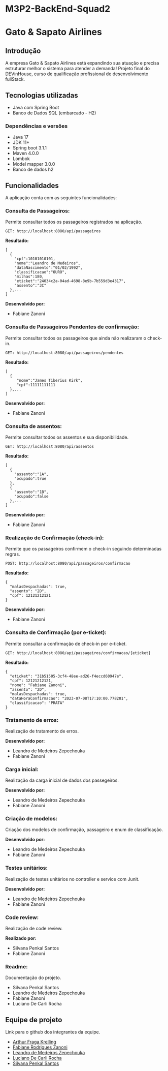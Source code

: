 # M3P2-BackEnd-Squad2

# Gato & Sapato Airlines 

## Introdução

A empresa Gato & Sapato Airlines está expandindo sua atuação e precisa estruturar melhor o sistema para atender a demanda! 
Projeto final do DEVinHouse, curso de qualificação profissional de desenvolvimento fullStack.

## Tecnologias utilizadas

- Java com Spring Boot
- Banco de Dados SQL (embarcado - H2)

### Dependências e versões

- Java 17
- JDK 11+
- Spring boot 3.1.1
- Maven 4.0.0
- Lombok
- Model mapper 3.0.0
- Banco de dados h2

## Funcionalidades

A aplicação conta com as seguintes funcionalidades:

### Consulta de Passageiros: 

Permite consultar todos os passageiros registrados na aplicação.

```
GET: http://localhost:8080/api/passageiros
```
**Resultado:**
```
[
  {
    "cpf":10101010101,
    "nome":"Leandro de Medeiros",
    "dataNascimento":"01/02/1992",
    "classificacao":"OURO",
    "milhas":180,
    "eticket":"24034c2a-04ad-4698-8e9b-7b559d3e4317",
    "assento":"3C"
  },...
]
```

**Desenvolvido por:**

- Fabiane Zanoni

### Consulta de Passageiros Pendentes de confirmação: 

Permite consultar todos os passageiros que ainda não realizaram o check-in.

```
GET: http://localhost:8080/api/passageiros/pendentes
```
**Resultado:**
```
[
  {
     "nome":"James Tiberius Kirk",
     "cpf":11111111111
  },...
]
```

**Desenvolvido por:**

- Fabiane Zanoni

### Consulta de assentos:

Permite consultar todos os assentos e sua disponibilidade.

```
GET: http://localhost:8080/api/assentos
```
**Resultado:**
```
[
  {
    "assento":"1A",
    "ocupado":true
  },
  {
    "assento":"1B",
    "ocupado":false
  },...
]
```

**Desenvolvido por:**

- Fabiane Zanoni

### Realização de Confirmação (check-in): 

Permite que os passageiros confirmem o check-in seguindo determinadas regras.

```
POST: http://localhost:8080/api/passageiros/confirmacao
```
**Resultado:**
```
{
  "malasDespachadas": true,
  "assento": "2D",
  "cpf": 12121212121
}
```

**Desenvolvido por:**

- Fabiane Zanoni

### Consulta de Confirmação (por e-ticket): 

Permite consultar a confirmação de check-in por e-ticket.

```
GET: http://localhost:8080/api/passageiros/confirmacao/{eticket}
```
**Resultado:**
```
{
  "eticket": "31b51505-3cf4-48ee-ad26-f4eccd60947e",
  "cpf": 12121212121,
  "nome": "Fabiane Zanoni",
  "assento": "2D",
  "malasDespachadas": true,
  "dataHoraConfirmacao": "2023-07-08T17:10:00.778201",
  "classificacao": "PRATA"
}
```

### Tratamento de erros:

Realização de tratamento de erros.

**Desenvolvido por:**

- Leandro de Medeiros Zepechouka
- Fabiane Zanoni

### Carga inicial:

Realização da carga inicial de dados dos passegeiros.

**Desenvolvido por:**

- Leandro de Medeiros Zepechouka
- Fabiane Zanoni

### Criação de modelos:

Criação dos modelos de confirmação, passageiro e enum de classificação.

**Desenvolvido por:**

- Leandro de Medeiros Zepechouka
- Fabiane Zanoni

### Testes unitários:

Realização de testes unitários no controller e service com Junit.

**Desenvolvido por:**

- Leandro de Medeiros Zepechouka
- Fabiane Zanoni

### Code review:

Realização de code review.

**Realizado por:**

- Silvana Penkal Santos
- Fabiane Zanoni

### Readme:

Documentação do projeto.

- Silvana Penkal Santos
- Leandro de Medeiros Zepechouka
- Fabiane Zanoni
- Luciano De Carli Rocha

## Equipe de projeto

Link para o github dos integrantes da equipe.

- [Arthur Fraga Krelling](https://github.com/ArthurKrelling)
- [Fabiane Rodrigues Zanoni](https://github.com/zanoniFab)
- [Leandro de Medeiros Zepechouka](https://github.com/lzpck)
- [Luciano De Carli Rocha](https://github.com/LucianoCarliRocha)
- [Silvana Penkal Santos](https://github.com/silvanapenkal)





